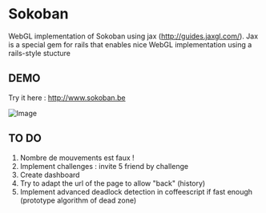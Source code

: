 Sokoban
=======

WebGL implementation of Sokoban using jax (http://guides.jaxgl.com/).
Jax is a special gem for rails that enables nice WebGL implementation using a rails-style stucture

DEMO
----

Try it here : http://www.sokoban.be

![Image](https://github.com/MichaelHoste/sokoban/raw/master/sokoban.png)

TO DO
-----

 1. Nombre de mouvements est faux !
 2. Implement challenges : invite 5 friend by challenge
 3. Create dashboard
 4. Try to adapt the url of the page to allow "back" (history)
 5. Implement advanced deadlock detection in coffeescript if fast enough (prototype algorithm of dead zone)
